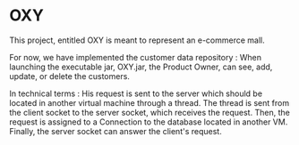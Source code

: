 # OXY
This project, entitled OXY is meant to represent an e-commerce mall.

For now, we have implemented the customer data repository :
When launching the executable jar, OXY.jar, the Product Owner, can see, add, update, or delete the customers.

In technical terms : 
His request is sent to the server which should be located in another virtual machine through a thread.
The thread is sent from the client socket to the server socket, which receives the request.
Then, the request is assigned to a Connection to the database located in another VM.
Finally, the server socket can answer the client's request.
